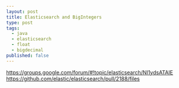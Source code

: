 ```yaml
---
layout: post
title: Elasticsearch and BigIntegers
type: post
tags:
  - java
  - elasticsearch
  - float
  - bigdecimal
published: false
---
```

https://groups.google.com/forum/#!topic/elasticsearch/NI1ydsATAIE
https://github.com/elastic/elasticsearch/pull/2188/files
